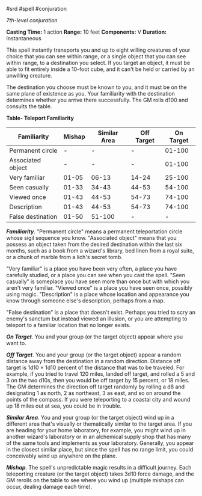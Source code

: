  #srd #spell #conjuration 

*7th-level conjuration*

**Casting Time:** 1 action
**Range:** 10 feet
**Components:** V
**Duration:** Instantaneous

This spell instantly transports you and up to eight willing creatures of your choice that you can see within range, or a single object that you can see within range, to a destination you select. If you target an object, it must be able to fit entirely inside a 10-foot cube, and it can't be held or carried by an unwilling creature.

The destination you choose must be known to you, and it must be on the same plane of existence as you. Your familiarity with the destination determines whether you arrive there successfully. The GM rolls d100 and consults the table.

**Table- Teleport Familiarity**

| Familiarity       | Mishap | Similar Area | Off Target | On Target |
|-------------------|--------|--------------|------------|-----------|
| Permanent circle  | -      | -            | -          | 01-100    |
| Associated object | -      | -            | -          | 01-100    |
| Very familiar     | 01-05  | 06-13        | 14-24      | 25-100    |
| Seen casually     | 01-33  | 34-43        | 44-53      | 54-100    |
| Viewed once       | 01-43  | 44-53        | 54-73      | 74-100    |
| Description       | 01-43  | 44-53        | 54-73      | 74-100    |
| False destination | 01-50  | 51-100       | -          | -         |

***Familiarity***. "Permanent circle" means a permanent teleportation circle whose sigil sequence you know. "Associated object" means that you possess an object taken from the desired destination within the last six months, such as a book from a wizard's library, bed linen from a royal suite, or a chunk of marble from a lich's secret tomb.

"Very familiar" is a place you have been very often, a place you have carefully studied, or a place you can see when you cast the spell. "Seen casually" is someplace you have seen more than once but with which you aren't very familiar. "Viewed once" is a place you have seen once, possibly using magic. "Description" is a place whose location and appearance you know through someone else's description, perhaps from a map.

"False destination" is a place that doesn't exist. Perhaps you tried to scry an enemy's sanctum but instead viewed an illusion, or you are attempting to teleport to a familiar location that no longer exists.

***On Target***. You and your group (or the target object) appear where you want to.

***Off Target***. You and your group (or the target object) appear a random distance away from the destination in a random direction. Distance off target is 1d10 × 1d10 percent of the distance that was to be traveled. For example, if you tried to travel 120 miles, landed off target, and rolled a 5 and 3 on the two d10s, then you would be off target by 15 percent, or 18 miles. The GM determines the direction off target randomly by rolling a d8 and designating 1 as north, 2 as northeast, 3 as east, and so on around the points of the compass. If you were teleporting to a coastal city and wound up 18 miles out at sea, you could be in trouble.

***Similar Area***. You and your group (or the target object) wind up in a different area that's visually or thematically similar to the target area. If you are heading for your home laboratory, for example, you might wind up in another wizard's laboratory or in an alchemical supply shop that has many of the same tools and implements as your laboratory. Generally, you appear in the closest similar place, but since the spell has no range limit, you could conceivably wind up anywhere on the plane.

***Mishap***. The spell's unpredictable magic results in a difficult journey. Each teleporting creature (or the target object) takes 3d10 force damage, and the GM rerolls on the table to see where you wind up (multiple mishaps can occur, dealing damage each time).
